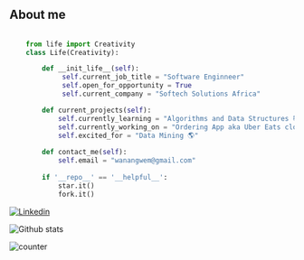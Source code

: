 
## About me

```python
    
    from life import Creativity
    class Life(Creativity):

        def __init_life__(self):
             self.current_job_title = "Software Enginneer"
             self.open_for_opportunity = True
             self.current_company = "Softech Solutions Africa"

        def current_projects(self):
            self.currently_learning = "Algorithms and Data Structures 📚"
            self.currently_working_on = "Ordering App aka Uber Eats clone ⚡"
            self.excited_for = "Data Mining 🌎"
    
        def contact_me(self):
            self.email = "wanangwem@gmail.com"
 
        if '__repo__' == '__helpful__':
            star.it()
            fork.it()
```
<!--Social Channel-->

<a href="https://www.linkedin.com/in/wanangwe/"><img src="https://img.shields.io/badge/linkedin%20-%230077B5.svg?&amp;style=for-the-badge&amp;logo=linkedin&amp;logoColor=white" alt="Linkedin"></a>

![Github stats](https://github-readme-stats.vercel.app/api?username=wanangwe)

![counter](https://eny6w4ateoec73l.m.pipedream.net)
<!--
**wanangwe/wanangwe** is a ✨ _special_ ✨ repository because its `README.md` (this file) appears on your GitHub profile.

Here are some ideas to get you started:

- 🔭 I’m currently working on ...
- 🌱 I’m currently learning ...
- 👯 I’m looking to collaborate on ...
- 🤔 I’m looking for help with ...
- 💬 Ask me about ...
- 📫 How to reach me: ...
- 😄 Pronouns: ...
- ⚡ Fun fact: ...
-->
